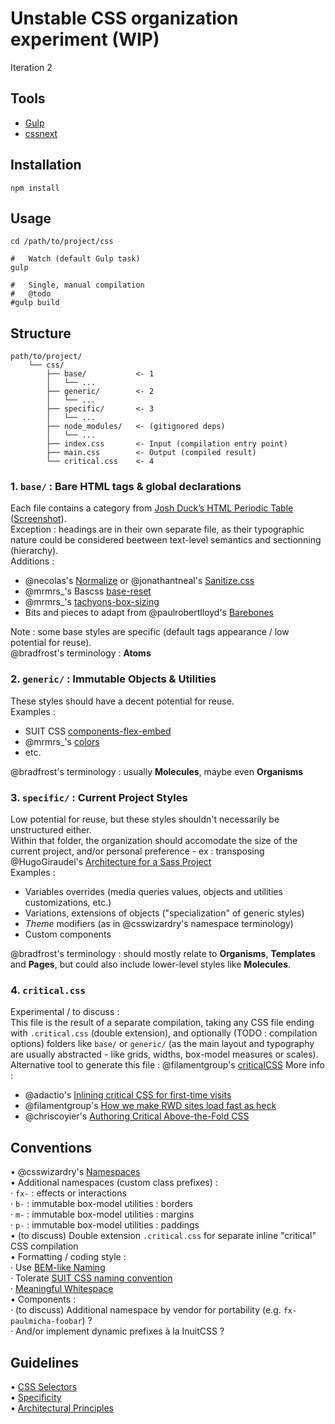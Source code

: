 
Unstable CSS organization experiment (WIP)
==========================================
Iteration 2


## Tools
- [Gulp](http://gulpjs.com/)
- [cssnext](http://cssnext.io/)


## Installation
```
npm install
```


## Usage
```
cd /path/to/project/css

#   Watch (default Gulp task)
gulp

#   Single, manual compilation
#   @todo
#gulp build
```


## Structure
```
path/to/project/
    └── css/
        ├── base/           <- 1
        │   └── ...
        ├── generic/        <- 2
        │   └── ...
        ├── specific/       <- 3
        │   └── ...
        ├── node_modules/   <- (gitignored deps)
        │   └── ...
        ├── index.css       <- Input (compilation entry point)
        ├── main.css        <- Output (compiled result)
        └── critical.css    <- 4
```
### 1. `base/` : Bare HTML tags & global declarations
Each file contains a category from [Josh Duck’s HTML Periodic Table](http://smm.zoomquiet.io/data/20110511083224/index.html) ([Screenshot](http://bradfrost.com/wp-content/uploads/2012/11/Screen-Shot-2012-11-13-at-5.15.05-PM.png)).  
Exception : headings are in their own separate file, as their typographic nature could be considered beetween text-level semantics and sectionning (hierarchy).  
Additions :  
- @necolas's [Normalize](https://github.com/necolas/normalize.css/) or @jonathantneal's [Sanitize.css](https://github.com/10up/sanitize.css)
- @mrmrs_'s Bascss [base-reset](https://github.com/basscss/base-reset)
- @mrmrs_'s [tachyons-box-sizing](https://github.com/mrmrs/tachyons-box-sizing)
- Bits and pieces to adapt from @paulrobertlloyd's [Barebones](https://github.com/paulrobertlloyd/barebones)

Note : some base styles are specific (default tags appearance / low potential for reuse).  
@bradfrost's terminology : **Atoms**

### 2. `generic/` : Immutable Objects & Utilities
These styles should have a decent potential for reuse.  
Examples :  
- SUIT CSS [components-flex-embed](https://github.com/suitcss/components-flex-embed)
- @mrmrs_'s [colors](https://github.com/mrmrs/colors)
- etc.

@bradfrost's terminology : usually **Molecules**, maybe even **Organisms**

### 3. `specific/` : Current Project Styles
Low potential for reuse, but these styles shouldn't necessarily be unstructured either.  
Within that folder, the organization should accomodate the size of the current project, and/or personal preference - ex : transposing @HugoGiraudel's [Architecture for a Sass Project](http://www.sitepoint.com/architecture-sass-project/)  
Examples :  
- Variables overrides (media queries values, objects and utilities customizations, etc.)
- Variations, extensions of objects ("specialization" of generic styles)
- *Theme* modifiers (as in @csswizardry's namespace terminology)
- Custom components

@bradfrost's terminology : should mostly relate to **Organisms**, **Templates** and **Pages**, but could also include lower-level styles like **Molecules**.

### 4. `critical.css`
Experimental / to discuss :  
This file is the result of a separate compilation, taking any CSS file ending with `.critical.css` (double extension), and optionally (TODO : compilation options) folders like `base/` or `generic/` (as the main layout and typography are usually abstracted - like grids, widths, box-model measures or scales).  
Alternative tool to generate this file : @filamentgroup's [criticalCSS](https://github.com/filamentgroup/criticalCSS)
More info :
- @adactio's [Inlining critical CSS for first-time visits](https://adactio.com/journal/8504)
- @filamentgroup's [How we make RWD sites load fast as heck](https://www.filamentgroup.com/lab/performance-rwd.html)
- @chriscoyier's [Authoring Critical Above-the-Fold CSS](https://css-tricks.com/authoring-critical-fold-css/)


## Conventions
• @csswizardry's [Namespaces](http://csswizardry.com/2015/03/more-transparent-ui-code-with-namespaces/)  
• Additional namespaces (custom class prefixes) :  
    · `fx-` : effects or interactions  
    · `b-` : immutable box-model utilities : borders  
    · `m-` : immutable box-model utilities : margins  
    · `p-` : immutable box-model utilities : paddings  
• (to discuss) Double extension `.critical.css` for separate inline "critical" CSS compilation  
• Formatting / coding style :  
    · Use [BEM-like Naming](http://cssguidelin.es/#bem-like-naming)  
    · Tolerate [SUIT CSS naming convention](https://github.com/suitcss/suit/blob/master/doc/naming-conventions.md)  
    · [Meaningful Whitespace](http://cssguidelin.es/#meaningful-whitespace)  
• Components :  
    · (to discuss) Additional namespace by vendor for portability (e.g. `fx-paulmicha-foobar`) ?  
    · And/or implement dynamic prefixes à la InuitCSS ?  


## Guidelines
• [CSS Selectors](http://cssguidelin.es/#css-selectors)  
• [Specificity](http://cssguidelin.es/#specificity)  
• [Architectural Principles](http://cssguidelin.es/#architectural-principles)  

